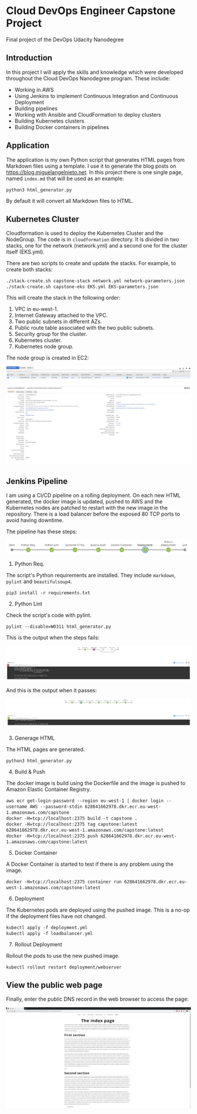 # Cloud DevOps Engineer Capstone Project

 Final project of the DevOps Udacity Nanodegree

## Introduction

In this project I will apply the skills and knowledge which were developed throughout the Cloud DevOps Nanodegree program. These include:

- Working in AWS
- Using Jenkins to implement Continuous Integration and Continuous Deployment
- Building pipelines
- Working with Ansible and CloudFormation to deploy clusters
- Building Kubernetes clusters
- Building Docker containers in pipelines

## Application

The application is my own Python script that generates HTML pages from Markdown files using a template. I use it to generate the blog posts on <https://blog.miguelangelnieto.net>. In this project there is one single page, named `index.md` that will be used as an example:

```
python3 html_generator.py 
```

By default it will convert all Markdown files to HTML.

## Kubernetes Cluster

Cloudformation is used to deploy the Kubernetes Cluster and the NodeGroup. The code is in `cloudformation` directory. It is divided in two stacks, one for the network (network.yml) and a second one for the cluster itself (EKS.yml).

There are two scripts to create and update the stacks. For example, to create both stacks:

```
./stack-create.sh capstone-stack network.yml network-parameters.json
./stack-create.sh capstone-eks EKS.yml EKS-parameters.json
```
This will create the stack in the following order:

1. VPC in eu-west-1.
2. Internet Gateway attached to the VPC.
3. Two public subnets in different AZs.
4. Public route table associated with the two public subnets.
5. Security group for the cluster.
6. Kubernetes cluster.
7. Kubernetes node group.

The node group is created in EC2:

![OK Lint](./doc/ec2.png)

## Jenkins Pipeline

I am using a CI/CD pipeline on a rolling deployment. On each new HTML generated, the docker image is updated, pushed to AWS and the Kubernetes nodes are patched to restart with the new image in the repository. There is a load balancer before the exposed 80 TCP ports to avoid having downtime.

The pipeline has these steps:

![Jenkins Pipeline](./doc/pipeline_steps.png)

1. Python Req.

The script's Python requirements are installed. They include `markdown`, `pylint` and `beautifulsoup4`.

```
pip3 install -r requirements.txt
```

2. Python Lint

Check the script's code with pylint. 

```
pylint --disable=W0311 html_generator.py
```

This is the output when the steps fails:

![Failed Lint](./doc/lint_failed.png)

And this is the output when it passes:

![OK Lint](./doc/lint_ok.png)

3. Generage HTML

The HTML pages are generated.

```
python3 html_generator.py
```

4. Build & Push

The docker image is build using the Dockerfile and the image is pushed to Amazon Elastic Container Registry.

```
aws ecr get-login-password --region eu-west-1 | docker login --username AWS --password-stdin 628641662978.dkr.ecr.eu-west-1.amazonaws.com/capstone
docker -H=tcp://localhost:2375 build -t capstone .
docker -H=tcp://localhost:2375 tag capstone:latest 628641662978.dkr.ecr.eu-west-1.amazonaws.com/capstone:latest
docker -H=tcp://localhost:2375 push 628641662978.dkr.ecr.eu-west-1.amazonaws.com/capstone:latest
```

5. Docker Container

A Docker Container is started to test if there is any problem using the image.

```
docker -H=tcp://localhost:2375 container run 628641662978.dkr.ecr.eu-west-1.amazonaws.com/capstone:latest
```

6. Deployment

The Kubernetes pods are deployed using the pushed image. This is a no-op if the deployment files have not changed.

```
kubectl apply -f deployment.yml
kubectl apply -f loadbalancer.yml
```

7. Rollout Deployment

Rollout the pods to use the new pushed image.

```
kubectl rollout restart deployment/webserver
```

## View the public web page

Finally, enter the public DNS record in the web browser to access the page:

![Webpage](./doc/web.png)